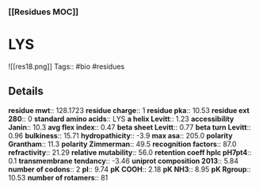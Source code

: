 ### [[Residues MOC]]
# LYS
![[res18.png]]
Tags:: #bio #residues
## Details
**residue mwt**:: 128.1723
**residue charge**:: 1
**residue pka**:: 10.53
**residue ext 280**:: 0
**standard amino acids**:: LYS
**a helix Levitt**:: 1.23
**accessibility Janin**:: 10.3
**avg flex index**:: 0.47
**beta sheet Levitt**:: 0.77
**beta turn Levitt**:: 0.96
**bulkiness**:: 15.71
**hydropathicity**:: -3.9
**max asa**:: 205.0
**polarity Grantham**:: 11.3
**polarity Zimmerman**:: 49.5
**recognition factors**:: 87.0
**refractivity**:: 21.29
**relative mutability**:: 56.0
**retention coeff hplc pH7pt4**:: 0.1
**transmembrane tendancy**:: -3.46
**uniprot composition 2013**:: 5.84
**number of codons**:: 2
**pI**:: 9.74
**pK COOH**:: 2.18
**pK NH3**:: 8.95
**pK Rgroup**:: 10.53
**number of rotamers**:: 81
